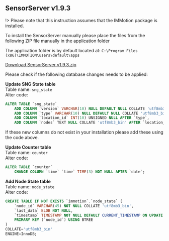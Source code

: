 ## SensorServer v1.9.3

!> Please note that this instruction assumes that the IMMotion package is installed.

To install the SensorServer manually please place the files from the following ZIP file manually in the application folder<br>

The application folder is by default located at: `C:\Program Files (x86)\IMMOTION\users\default\apps`

[Download SensorServer v1.9.3.zip](https://support.imbuildings.com/docs/support-info/downloads/SensorServer.v1.9.3.zip)

Please check if the following database changes needs to be applied:

**Update SNG State table**<br>
Table name: `sng_state`<br>
Alter code:
```SQL
ALTER TABLE `sng_state`
	ADD COLUMN `version` VARCHAR(10) NULL DEFAULT NULL COLLATE 'utf8mb3_bin' AFTER `added`,
	ADD COLUMN `type` VARCHAR(10) NULL DEFAULT NULL COLLATE 'utf8mb3_bin' AFTER `version`,
	ADD COLUMN `location_id` INT(10) UNSIGNED NULL AFTER `type`,
	ADD COLUMN `nodes` TEXT NULL COLLATE 'utf8mb3_bin' AFTER `location_id`;

```
If these new columns do not exist in your installation please add these using the code above.

**Update Counter table**<br>
Table name: `counter`<br>
Alter code:
```SQL
ALTER TABLE `counter`
	CHANGE COLUMN `time` `time` TIME(3) NOT NULL AFTER `date`;
```


**Add Node State table**<br>
Table name: `node_state`<br>
Alter code:
```SQL
CREATE TABLE IF NOT EXISTS `immotion`.`node_state` (
	`node_id` VARCHAR(45) NOT NULL COLLATE 'utf8mb3_bin',
	`last_data` BLOB NOT NULL,
	`timestamp` TIMESTAMP NOT NULL DEFAULT CURRENT_TIMESTAMP ON UPDATE CURRENT_TIMESTAMP,
	PRIMARY KEY (`node_id`) USING BTREE
)
COLLATE='utf8mb3_bin'
ENGINE=InnoDB;

```
